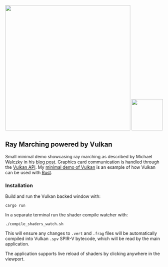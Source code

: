 <div align="center">
    <span><img src="https://www.vulkan.org/user/themes/vulkan/images/logo/vulkan-logo.svg" width="400"></span>
    <span><img src="https://upload.wikimedia.org/wikipedia/commons/thumb/d/d5/Rust_programming_language_black_logo.svg/1920px-Rust_programming_language_black_logo.svg.png" width="100"></span>
</div>

## Ray Marching powered by Vulkan

Small minimal demo showcasing ray marching as described by Michael Walczky in his [blog post](https://michaelwalczyk.com/blog-ray-marching.html). Graphics card communication is handled through the [Vulkan API](https://www.vulkan.org/). My [minimal demo of Vulkan](https://github.com/ramon54321/ProjectVulkan) is an example of how Vulkan can be used with [Rust](https://www.rust-lang.org/).

### Installation

Build and run the Vulkan backed window with:

```
cargo run
```

In a separate terminal run the shader compile watcher with:

```
./compile_shaders_watch.sh
```

This will ensure any changes to `.vert` and `.frag` files will be automatically compiled into Vulkan `.spv` SPIR-V bytecode, which will be read by the main application.

The application supports live reload of shaders by clicking anywhere in the viewport.
